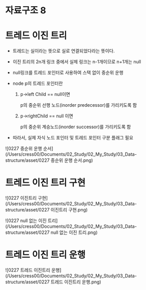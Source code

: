 # 자료구조 8

# 트레드 이진 트리

- 트레드는 실이라는 뜻으로 실로 연결되었다라는 뜻이다. 

- 이진 트리의 2n개 링크 중에서 실제 링크는 n-1개이므로 n+1개는 null

- null링크를 트레드 포인터로 사용하여 스택 없이 중순위 운행

- node p의 트레드 포인터란

  1. p->left Child == null이면

     p의 중순위 선행 노드(inorder predecessor)를 가리키도록 함

  2. p->rightChild == null 이면

     p의 중순위 계승노드(inorder successor)를 가리키도록 함

- 따라서, 실제 자식 노드 포인터 및 트레드 포인터 구분 플래그 필요

![0227 중순위 운행 순서](/Users/cress00/Documents/02_Study/02_My_Study/03_Data-structure/asset/0227 중순위 운행 순서.png)



# 트레드 이진 트리 구현

![0227 이진트리 구현](/Users/cress00/Documents/02_Study/02_My_Study/03_Data-structure/asset/0227 이진트리 구현.png)

![0227 null 없는 이진 트리](/Users/cress00/Documents/02_Study/02_My_Study/03_Data-structure/asset/0227 null 없는 이진 트리.png)

# 트레드 이진 트리 운행

![0227 트레드 이진트리 운행](/Users/cress00/Documents/02_Study/02_My_Study/03_Data-structure/asset/0227 트레드 이진트리 운행.png)

